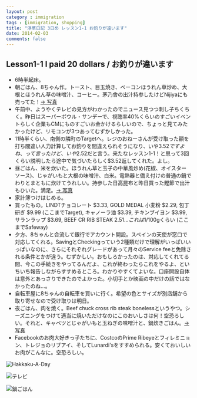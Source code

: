 ```yaml
---
layout: post
category : immigration
tags : [immigration, shopping]
title: "浮草日記 3日め レッスン1-1 お釣りが違います"
date: 2014-02-03
comments: false
---
```


## Lesson1-1 I paid 20 dollars / お釣りが違います
* 6時半起床。&nbsp; 
* 朝ごはん、8ちゃん作。トースト、目玉焼き、ベーコンほうれん草炒め、大根とほうれん草の味噌汁、コーヒー。茅乃舎の出汁持参したけどNijiyaにも売ってた！[-> 写真](http://instagram.com/p/j9lnEzlDXw/) 
* 午前中、ようやくテレビの見方がわかったのでニュース見つつ刺し子ちくちく。昨日はスーパーボウル・サンデーで、視聴率40%くらいのすごいイベントらしく企業もCMにものすごいお金かけるらしいので、ちょっと見てみたかったけど、リモコンが3つあってむずかしかった。&nbsp; 
* 11時半くらい、南側の隣町のTargetへ。レジのおねーさんが受け取った額を打ち間違い人力計算してお釣りを間違えられそうになり、いや$3.52ですよね、って言ったけど、いや$2.52だと言う。来たなレッスン1-1！と思って3回くらい説明したら途中で気づいたらしく$3.52返してくれた。よし。&nbsp; 
* 昼ごはん、米を炊いた。ほうれん草と玉子の中華風炒め(花椒、オイスターソース)、じゃがいもと大根の味噌汁、白米。電熱器と備え付けの普通の鍋でわりとまともに炊けてうれしい。持参した日高昆布と昨日買った鰹節で出汁もひいた。満足。[-> 写真](http://instagram.com/p/j-DPJXlDTv/) 
* 家計簿つけはじめる。&nbsp; 
* 買ったもの。LINDTチョコレート $3.33, GOLD MEDAL 小麦粉 $2.29, 包丁研ぎ $9.99 (ここまでTarget), キャノーラ油 $3.39, チキンブイヨン $3.99, サランラップ $3.69, BEEF CR RIB STEAK $2.51 ...これは$1/100gくらい (ここまでSafeway)
* 夕方、8ちゃんと合流して銀行でアカウント開設。スペインの天使が窓口で対応してくれる。SavingとCheckingっていう2種類だけで理解がいっぱいいっぱいなのに、さらにそれぞれグレードがあって月々のService feeと免除される条件とかが違う。むずかしい。おもしろかったのは、対応してくれてる間、今この手続きをやってるんだよ、これが終わったらこれをやるよ、といちいち報告しながらすすめるところ。わかりやすくてよいな。口座開設自体は意外とあっさりできたのでよかった。小切手とか映画の中だけの話ではなかったのね…。&nbsp; 
* 自転車屋に8ちゃんの自転車を買いに行く。希望の色とサイズが別店舗から取り寄せなので受け取りは明日。&nbsp; 
* 夜ごはん、肉を焼く。Beef chuck cross rib steak bonelessというやつ。シーズニングをつけて適当に焼いただけなのにこのおいしさは何！空恐ろしい。それと、キャベツとじゃがいもと玉ねぎの味噌汁と、鍋炊きごはん。[-> 写真](http://instagram.com/p/j-5iYjlDXO/)
* Facebookのお肉大好きっ子たちに、CostcoのPrime Ribeyeとフィレミニョン、トレジョのリブアイ、そしてLunardi'sをすすめられる。安くておいしいお肉がこんなに。空恐ろしい。&nbsp; 


![Hakkaku-A-Day](https://lh4.googleusercontent.com/-m1ywkwvEK9M/UvCSer6-KQI/AAAAAAABmZA/37Q0_BflHnc/w620-h465-no/14+-+1)

![テレビ](https://lh4.googleusercontent.com/-bC-XYKvsUTQ/UvAdqSi7lXI/AAAAAAABmMs/DHuLN1txYQI/w620-h465-no/P1140831.JPG)

![鍋ごはん](https://lh3.googleusercontent.com/-_pZMy_YKVJI/UvAdxdTe9bI/AAAAAAABmOk/X_2MdoHzaiM/w620-h465-no/P1140847.JPG)
